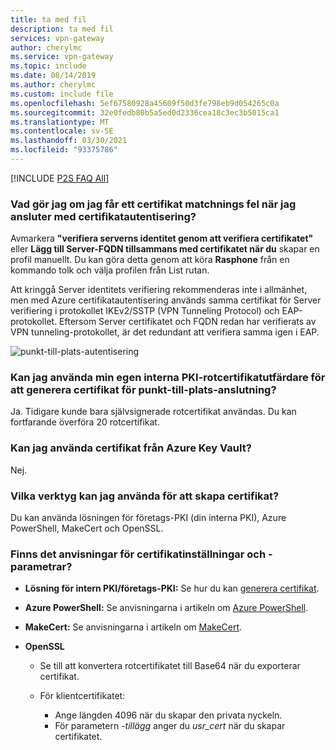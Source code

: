 ```yaml
---
title: ta med fil
description: ta med fil
services: vpn-gateway
author: cherylmc
ms.service: vpn-gateway
ms.topic: include
ms.date: 08/14/2019
ms.author: cherylmc
ms.custom: include file
ms.openlocfilehash: 5ef67580928a45609f50d3fe798eb9d054265c0a
ms.sourcegitcommit: 32e0fedb80b5a5ed0d2336cea18c3ec3b5015ca1
ms.translationtype: MT
ms.contentlocale: sv-SE
ms.lasthandoff: 03/30/2021
ms.locfileid: "93375786"
---
```

[!INCLUDE [P2S FAQ All](vpn-gateway-faq-p2s-all-include.md)]

### <a name="what-should-i-do-if-im-getting-a-certificate-mismatch-when-connecting-using-certificate-authentication"></a>Vad gör jag om jag får ett certifikat matchnings fel när jag ansluter med certifikatautentisering?

Avmarkera **"verifiera serverns identitet genom att verifiera certifikatet"** eller **Lägg till Server-FQDN tillsammans med certifikatet när du** skapar en profil manuellt. Du kan göra detta genom att köra **Rasphone** från en kommando tolk och välja profilen från List rutan.

Att kringgå Server identitets verifiering rekommenderas inte i allmänhet, men med Azure certifikatautentisering används samma certifikat för Server verifiering i protokollet IKEv2/SSTP (VPN Tunneling Protocol) och EAP-protokollet. Eftersom Server certifikatet och FQDN redan har verifierats av VPN tunneling-protokollet, är det redundant att verifiera samma igen i EAP.

![punkt-till-plats-autentisering](./media/vpn-gateway-faq-p2s-all-include/servercert.png "Server certifikat")

### <a name="can-i-use-my-own-internal-pki-root-ca-to-generate-certificates-for-point-to-site-connectivity"></a>Kan jag använda min egen interna PKI-rotcertifikatutfärdare för att generera certifikat för punkt-till-plats-anslutning?

Ja. Tidigare kunde bara självsignerade rotcertifikat användas. Du kan fortfarande överföra 20 rotcertifikat.

### <a name="can-i-use-certificates-from-azure-key-vault"></a>Kan jag använda certifikat från Azure Key Vault?

Nej.

### <a name="what-tools-can-i-use-to-create-certificates"></a>Vilka verktyg kan jag använda för att skapa certifikat?

Du kan använda lösningen för företags-PKI (din interna PKI), Azure PowerShell, MakeCert och OpenSSL.

### <a name="are-there-instructions-for-certificate-settings-and-parameters"></a><a name="certsettings"></a>Finns det anvisningar för certifikatinställningar och -parametrar?

* **Lösning för intern PKI/företags-PKI:** Se hur du kan [generera certifikat](../articles/vpn-gateway/vpn-gateway-howto-point-to-site-resource-manager-portal.md#generatecert).

* **Azure PowerShell:** Se anvisningarna i artikeln om [Azure PowerShell](../articles/vpn-gateway/vpn-gateway-certificates-point-to-site.md).

* **MakeCert:** Se anvisningarna i artikeln om [MakeCert](../articles/vpn-gateway/vpn-gateway-certificates-point-to-site-makecert.md).

* **OpenSSL** 

    * Se till att konvertera rotcertifikatet till Base64 när du exporterar certifikat.

    * För klientcertifikatet:

      * Ange längden 4096 när du skapar den privata nyckeln.
      * För parametern *-tillägg* anger du *usr_cert* när du skapar certifikatet.
